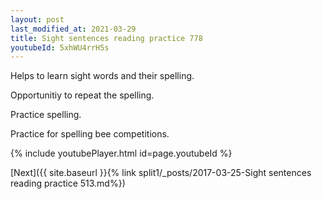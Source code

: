 ```yaml
---
layout: post
last_modified_at: 2021-03-29
title: Sight sentences reading practice 778
youtubeId: 5xhWU4rrH5s
---
```

 
 
Helps to learn sight words and their spelling.

Opportunitiy to repeat the spelling. 

Practice spelling. 
 
Practice for spelling bee competitions. 
 
{% include youtubePlayer.html id=page.youtubeId %}
 
 

[Next]({{ site.baseurl }}{% link  split1/_posts/2017-03-25-Sight sentences reading practice 513.md%})
 
